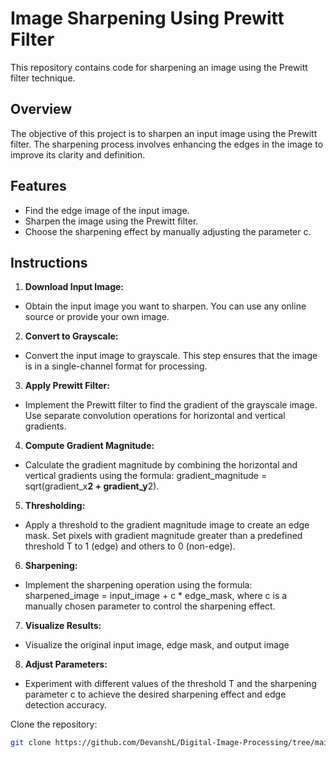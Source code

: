 # Image Sharpening Using Prewitt Filter
This repository contains code for sharpening an image using the Prewitt filter technique.

## Overview
The objective of this project is to sharpen an input image using the Prewitt filter. The sharpening process involves enhancing the edges in the image to improve its clarity and definition.

## Features
- Find the edge image of the input image.
- Sharpen the image using the Prewitt filter.
- Choose the sharpening effect by manually adjusting the parameter c.

## Instructions

1. **Download Input Image:**

- Obtain the input image you want to sharpen. You can use any online source or provide your own image.

2. **Convert to Grayscale:**

- Convert the input image to grayscale. This step ensures that the image is in a single-channel format for processing.

3. **Apply Prewitt Filter:**

- Implement the Prewitt filter to find the gradient of the grayscale image. Use separate convolution operations for horizontal and vertical gradients.

4. **Compute Gradient Magnitude:**

- Calculate the gradient magnitude by combining the horizontal and vertical gradients using the formula: gradient_magnitude = sqrt(gradient_x**2 + gradient_y**2).
5. **Thresholding:**

- Apply a threshold to the gradient magnitude image to create an edge mask. Set pixels with gradient magnitude greater than a predefined threshold T to 1 (edge) and others to 0 (non-edge).
6. **Sharpening:**

- Implement the sharpening operation using the formula: sharpened_image = input_image + c * edge_mask, where c is a manually chosen parameter to control the sharpening effect.

7. **Visualize Results:**

- Visualize the original input image, edge mask, and output image 

8. **Adjust Parameters:**

- Experiment with different values of the threshold T and the sharpening parameter c to achieve the desired sharpening effect and edge detection accuracy.

Clone the repository:

   ```bash
   git clone https://github.com/DevanshL/Digital-Image-Processing/tree/main/Assignment-03
   ```
